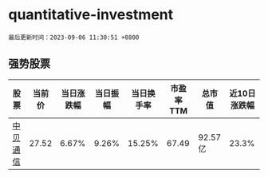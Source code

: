 # quantitative-investment

`最后更新时间：2023-09-06 11:30:51 +0800`

## 强势股票

|股票|当前价|当日涨跌幅|当日振幅|当日换手率|市盈率TTM|总市值|近10日涨跌幅|
|----|----|----|----|----|----|----|----|
|[中贝通信](https://xueqiu.com/S/SH603220)|27.52|6.67%|9.26%|15.25%|67.49|92.57亿|23.3%|
